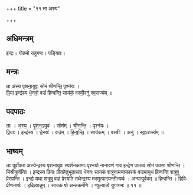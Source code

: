 +++
title = "११ ता अस्य"

+++
## अधिमन्त्रम्
इन्द्रः। गोतमो राहूगणः। पङ्क्तिः।

## मन्त्रः
ता अ॑स्य पृशना॒युवः॒ सोमं॑ श्रीणन्ति॒ पृश्न॑यः ।  
प्रि॒या इन्द्र॑स्य धे॒नवो॒ वज्रं॑ हिन्वन्ति॒ साय॑कं॒ वस्वी॒रनु॑ स्व॒राज्य॑म् ॥

## पदपाठः
ताः । अ॒स्य॒ । पृ॒श॒न॒ऽयुवः॑ । सोम॑म् । श्री॒ण॒न्ति॒ । पृश्न॑यः ।  
प्रि॒याः । इन्द्र॑स्य । धे॒नवः॑ । वज्र॑म् । हि॒न्व॒न्ति॒ । साय॑कम् । वस्वीः॑ । अनु॑ । स्व॒ऽराज्य॑म् ॥

## भाष्यम्
ताः पूर्वोक्ता अस्येन्द्रस्य पृशनायुवः स्पर्शनकामाः पृश्नयो नानावर्ण गाव इन्द्रेण पातव्यं सोमं पयसा श्रीणन्ति । मिश्रीकुर्वन्ति । इन्द्रस्य प्रियाः प्रीतहेतुभूतास्ता धेनवः सायकं शत्रूणामन्तकारकं वज्रमायुधं हिन्वन्ति शत्रुषु प्रेरयन्ति । इन्द्रो यथा शत्रुषु वज्रं प्रेरयति तथेन्द्रस्य मदमुत्पादयन्तीत्यर्थः । अन्यत्पूर्ववत् ॥ हिन्वन्ति । हिविः प्रीणनार्थः । इदित्वान्नुम् । सायकं षो अन्तकर्मणि । ण्वुल्यात्वे युगागमः ॥ ११ ॥